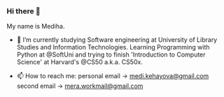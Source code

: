### Hi there 👋
My name is Mediha. 

- 🌱 I’m currently studying Software engineering at University of Library Studies and Information Technologies. 
          Learning Programming with Python at @SoftUni and trying to finish 'Introduction to Computer Science' at Harvard's @CS50 a.k.a. CS50x.

- 📫 How to reach me: personal email -> medi.kehayova@gmail.com 
                       second email   -> mera.workmail@gmail.com
                       
                       
